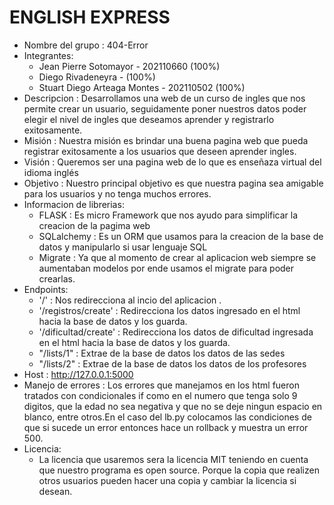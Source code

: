 # ENGLISH EXPRESS
* Nombre del grupo : 404-Error
* Integrantes: 
  + Jean Pierre Sotomayor - 202110660  (100%)
  + Diego Rivadeneyra -                    (100%)
  + Stuart Diego Arteaga Montes - 202110502 (100%)
* Descripcion : Desarrollamos una web de un curso de ingles que nos permite crear un usuario, seguidamente poner nuestros datos
  poder elegir el nivel de ingles que deseamos aprender y registrarlo exitosamente.
* Misión : Nuestra misión es brindar una buena pagina web que pueda registrar exitosamente a los usuarios que deseen aprender ingles.
* Visión : Queremos ser una  pagina web de lo que es enseñaza virtual del idioma inglés
* Objetivo : Nuestro principal objetivo es que nuestra pagina sea amigable para los usuarios y no tenga muchos errores.
* Informacion de librerias:
  + FLASK : Es micro Framework  que nos ayudo para simplificar la creacion de la pagima web 
  + SQLalchemy : Es un ORM que usamos para la creacion de la base de datos y manipularlo si usar lenguaje SQL 
  + Migrate : Ya que al momento de crear al aplicacion web siempre se aumentaban modelos por ende usamos el migrate para poder crearlas.
* Endpoints:
  + '/' : Nos redirecciona al incio del aplicacion .
  + '/registros/create' : Redirecciona los datos ingresado en el html hacia la base de datos y los guarda.
  + '/dificultad/create' : Redirecciona los datos de dificultad ingresada en el html hacia la base de datos y los guarda.
  + "/lists/1" : Extrae de la base de datos los datos de las sedes
  + "/lists/2" : Extrae de la base de datos los datos de los profesores
* Host : http://127.0.0.1:5000 
* Manejo de errores : Los errores que manejamos en los html fueron tratados con condicionales if como en el numero que tenga solo 9 digitos,
  que la edad no sea negativa y que no se deje ningun espacio en blanco, entre otros.En el caso del lb.py colocamos las condiciones de que si sucede un error entonces hace un rollback y muestra un error 500.
* Licencia:
  - La licencia que usaremos sera la licencia MIT teniendo en cuenta que nuestro programa es open source. Porque la copia que realizen otros  usuarios pueden hacer una copia y cambiar la licencia si desean.